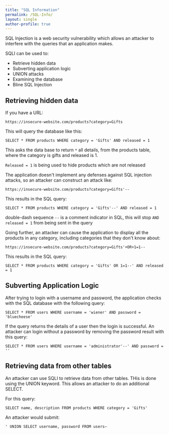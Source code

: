 ```yaml
---
title: "SQL Information"
permalink: /SQL-Info/
layout: single
author-profile: true
---
```


SQL Injection is a web security vulnerability which allows an attacker to interfere with the queries that an application makes.

SQLI can be used to: 

- Retrieve hidden data
- Subverting application logic
- UNION attacks
- Examining the database
- Bline SQL Injection

## Retrieving hidden data

If you have a URL:

``https://insecure-website.com/products?category=Gifts``

This will query the database like this:

``SELECT * FROM products WHERE category = 'Gifts' AND released = 1``

This asks the data base to return `*` all details, from the products table, where the category is gifts and released is 1.

`Released = 1` is being used to hide products which are not released

The application doesn't implement any defenses against SQL injection attacks, so an attacker can construct an attack like:

``https://insecure-website.com/products?category=Gifts'--``
 
This results in the SQL query:

``SELECT * FROM products WHERE category = 'Gifts'--' AND released = 1``

double-dash sequence `--` is a comment indicator in SQL, this will stop `AND released = 1` from being sent in the query

Going further, an attacker can cause the application to display all the products in any category, including categories that they don't know about:
 
``https://insecure-website.com/products?category=Gifts'+OR+1=1--``
 
This results in the SQL query:
 
``SELECT * FROM products WHERE category = 'Gifts' OR 1=1--' AND released = 1``

## Subverting Application Logic
After trying to login with a username and password, the application checks with the SQL database with the following query:

``SELECT * FROM users WHERE username = 'wiener' AND password = 'bluecheese'``

If the query returns the details of a user then the login is successful. An attacker can login without a password by removing the password result with this query:

``SELECT * FROM users WHERE username = 'administrator'--' AND password = ''``

## Retrieving data from other tables
An attacker can use SQLI to retrieve data from other tables. THis is done using the UNION keyword. This allows an attacker to do an additional SELECT.

For this query:

``SELECT name, description FROM products WHERE category = 'Gifts'``

An attacker would submit:

``' UNION SELECT username, password FROM users–``
